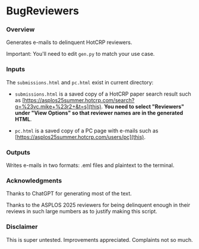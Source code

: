 # BugReviewers

### Overview

Generates e-mails to delinquent HotCRP reviewers.

Important: You'll need to edit `gen.py` to match your use case.

### Inputs

The  `submissions.html` and `pc.html` exist in current directory:

* `submissions.html` is a saved copy of a HotCRP paper search result such as [https://asplos25summer.hotcrp.com/search?q=%23vc.mike+%23r2+&t=s](this). **You need to select "Reviewers" under "View Options" so that reviewer names are in the generated HTML**.

* `pc.html` is a saved copy of a PC page with e-mails such as [https://asplos25summer.hotcrp.com/users/pc](this).

### Outputs

Writes e-mails in two formats: .eml files and plaintext to the terminal.

### Acknowledgments

Thanks to ChatGPT for generating most of the text.

Thanks to the ASPLOS 2025 reviewers for being delinquent enough in their reviews in such large numbers as to justify making this script.

### Disclaimer

This is super untested. Improvements appreciated. Complaints not so much.
